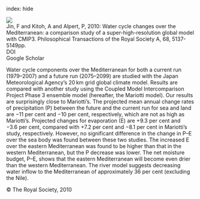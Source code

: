index: hide

<div class="Citation">
    <div class="Citation-thumb CitationThumb-linked"  data-href="https://doi.org/10.1098/rsta.2010.0204">
      <img src="https://static.claimspace.cloud/climate-study-static/refs/thumbs/14/Jin_et_al_2010-thumb.png" />
    </div>

  <div class="Citation-body">
    <div class="Citation-text">Jin, F and Kitoh, A and Alpert, P, 2010: Water cycle changes over the Mediterranean: a comparison study of a super-high-resolution global model with CMIP3. <span class="Article-journal">Philosophical Transactions of the Royal Society A, </span><span class="Article-volume">68, </span>5137-5149pp.</div>
    <div class="Citation-links">
      <div class="CitationLink" data-href="https://doi.org/10.1098/rsta.2010.0204">
        <div class="CitationLink-icon CitationLink-Doi"></div>
        <div class="CitationLink-text">DOI</div>
      </div>
      <div class="CitationLink" data-href="https://scholar.google.com/scholar?q=10.1098/rsta.2010.0204">
        <div class="CitationLink-icon CitationLink-Scholar"></div>
        <div class="CitationLink-text">Google Scholar</div>
      </div>
    </div>
  </div>
</div>

Water cycle components over the Mediterranean for both a current run (1979–2007) and a future run (2075–2099) are studied with the Japan Meteorological Agency’s 20 km grid global climate model. Results are compared with another study using the Coupled Model Intercomparison Project Phase 3 ensemble model (hereafter, the Mariotti model). Our results are surprisingly close to Mariotti’s. The projected mean annual change rates of precipitation (P) between the future and the current run for sea and land are −11 per cent and −10 per cent, respectively, which are not as high as Mariotti’s. Projected changes for evaporation (E) are +9.3 per cent and −3.6 per cent, compared with +7.2 per cent and −8.1 per cent in Mariotti’s study, respectively. However, no significant difference in the change in P–E over the sea body was found between these two studies. The increased E over the eastern Mediterranean was found to be higher than that in the western Mediterranean, but the P decrease was lower. The net moisture budget, P–E, shows that the eastern Mediterranean will become even drier than the western Mediterranean. The river model suggests decreasing water inflow to the Mediterranean of approximately 36 per cent (excluding the Nile).

<div class="Citation-copy">
&copy; The Royal Society, 2010
</div>
